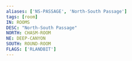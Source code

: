```yaml
---
aliases: ['NS-PASSAGE', 'North-South Passage']
tags: [room]
IN: ROOMS
DESC: "North-South Passage"
NORTH: CHASM-ROOM
NE: DEEP-CANYON
SOUTH: ROUND-ROOM
FLAGS: ['RLANDBIT']
---
```


